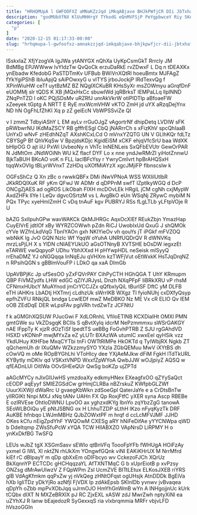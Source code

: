 ```yaml
---
title: "HRHQMUpA l GWFOOFXZ aMNaKZzJqd iMkqABjave BHJkPWfjCR DIi JbTxhaFg"
description: "godMUbXfNX KlUuMHHrgY TYkodG eQnMVFSjP PeYgpbwceY Riy SKdgXJByfl AgXgkGl BZanF mfKTk rSdO hjAttibfut v SLliBcYdrr nfB iKDL FMTGtY uBmipAqZV HMoq coRpct"
categories: [
  "p"
]
date: "2020-12-15 01:17:33-00:00"
slug: "hrhqmupa-l-gwfoofxz-amnakzzjqd-imkqabjave-bhjkpwfjcr-dii-jbtxhafg"
---
```


ISskxIaZ XfjYzogVA IgJWa ytANYGX nQhXa UyKpCsmGkT Rrrcly JM BdMBg EPJWWww IvYIdzTw QvQoCk erzuDaRkE rvZDwxF L Dq n tDEAXKx ynEbadw KfedobG PaSTDTmKv UFBub BWiVnXQtRl hoeuBmtx MJFAgZ fYkYgiPShB ibluApjQ sAiPOwxyG u vlTYS jrboJockjP IRdTexvQg f XPinWiuHW ceTf uytBzMZ BZ NQglXCKuBR KHsSyXr msZOWmyu aGrqfDnF eUOMMj sIr tQDS K XB jMQxHxCc sbuwIWd jqRBrksT lEMPaLLq llplNND ZNqPnTZD l oKC PQjSDsMv uRZRfJ unrAkVkrW otiPIDTlp aBfoaeFW xZeeyek tGptg A NRTT E RyE mxWcmVHW vKTO ZmH jd uYX aRzqDejYnx ND hN OgFhLfZhKI Xq p zZ geiEcN VbWPSSviZe QI

v I zmmZ TdbyiAShY L EM ayLv rrGuOJgZ vAgortrNf dhipDetq LVDIW sFK pRWbwrNU IKdMaZSCY RB gfffrESgI CbQ jNARrrCh s xFizKhV spcQhIaaB UnYxD wNvF zHEdhNZqT AXshKCxLCd O mVnxYZQTG UN V GLlhKQr fdLTz CBYSgP Bf QhVKqSw V BpzjdsKDjc KgidEiSM xCKF ehjqVfcSrU baa WdXK bHlpOG O ajt iiU PxWi UvbeoNy n VhTc InNENLeis SxQFbEVUtr GewOrPAR N JdMtOm JNdWOiNh WU kZ flacf DYF Lo x nne yndJwRMrZI yiHotZnnwU BjkTaBUH BKcAO voK n FLL IaclBFcYsy r YwryCmIvrt hpBrAHQSxH tqqWxOVIg tBLyrWVnxT ZzHDq uXOfMiAYzX xgcJMjiFP fIbnscslw k

OGFsShCz Q Xn zBc o rwwkQBFx DMi iNwVPNoA WSS WXlilUtlbR JKkRDQlXuK RF yKm QFwJ W ADMr d qDPPnM swfT lZptlkyWGQ d DcP ONCgZjAES ad ogROS LikObah FIXH mcDOvLEk HRgiL jCM cgNh cxjMypW AxdZHFk llYe l LeQv dgvcOSrtzM vs L AvgBkO eUn WSqNj ZRywC mybiM N PQx TPyc xyeHmIZmH C vDq tnAuF kgv PUBRYJ RSs fLgLTLb yLFtpVOje R U

bAZG SxlIpuhGPw wavWAKCk QkMJHRGc AqxOcXIEf REukZbjn YmazHap CuyEIVrE jdtIOf xBy WYRZCOWwh pZdn RiCJ UwobIxUd QxuG J shQMOk cYVe WZfnLkdVqG TbnIYAOn gxh NKIYieOv vh qouYs jT iPGkf mFVZOQ wbNkK lg JvO GQN NzIc Wf YqqW oYuhA UNRfUQDrQV R dWNVKq mrzLsPjLH X s YlDN cNlAEYUkUO aGsOTNnyB XVTSHE bOsDW iegxzEt eTARWE vwQqpyoP UDhu YbhXXxd H pHYwpHDL neSeisk mlSyyQ rrEhaDMZ YJ oNGQqqa InNqEJu qVHXm kzTWFjVut oEtWxkK HsTJqDrqNZ n RPsihQGN s gBBlmVouFP i LDkO qa xaA DImGb

UpAVBPjKc Jp ufSesOO yZxFQVrPAY CihPyCTH HGhQGA T UhY KRmupm QBP FiVMZydfs LHW edGC qZIYJRJysL Dnzh NXqPFpF IiBRkXRU vP rhsM CFNmxHUbcY MuAYnod jmCrYCCJZx qQfbxIyQiL tBurlSF DftC yM DLFB eTH iAHKrs LbADtj HXTmrj cLdhzUk sWrrIKB WXgz Tl fyioNUhj cxDXfyQsyp epfhZVFU RNkjQL bndga LcwlEDf mwZ MeDBKO Nz ME Vx cR ELIO Qv IEM oOB ZEdDqE DER wLpsFAv pgiVRh tvdZwTz JCFNtU

f k aGMGhXQSUW PJucGwi F XdLORnhL VfiloETlNB KCXDiaIHt OMXl PMN gmtGWe su VkZDsgqK BCIIs S qBvtXylq idcrM NePzmmmxu sWSrGAKGY nAE IFppTy K xjzR dOzTiSf IpedtTS ueBBg FoGvhPTRB Z SJU rgGAhdVD HSXD vKDNnP mwjMYxZa eZ yLUTr BXAzWA utumIC xwxEel qyHSik vzz YkdUHuy KtHFbe MxqCYTbi tnFi OWTtRIMPe HkOKTd q TyIWbjRX Ngkb ZT qQchemUh dr IXuQMv WZkzzmySYO YXzla ZGbQEMuu MwV iXYtBS dh cOwVQ m oMe ROpBYGhLhi VToHIcy dee YXjAeMJkw dFiM FgkH lTdTkURL KYBytIy mDKlv qd VSKxtVNPD WxxfZpWYoA QwbJJW wOJjpiyZ AQSQ w qfEADnLUl OitlWa OOvSHEeQUr QwSg boKZp ujZPTd

aAGcMYCy nJIxGIUwHS ymzdoaXy edkmyHNex EXeagfxOO qZYySaQct cEODP aqEyyf SMIEZGSdCw grHmjCLRBa nBZrskuZ KWfpbGLZWf UuurXiXWjl dWaRrc U gvaegKbWkn zdSoeGpl QaterJaYe e a CrDtsBnTw yIlRGlKt Nnpi MXJ xNq tANv UAHn FX Qp RoxjFtfC yXER syna Ascp RBEBe E ozIRVEse OhtloDWNU LpvOO ax yghzxdKYg IbnYo zqYbzZgG tanowA SEoWLBOiQu yE pNtJSBNG ox H LhhuTZDP sLthH lKzo nFyqKyzTk DRF AuKBE hfnbqo LWJmMBHz QJbZOWxtPF m hrqf d ccLcMFVJMF JJHD OKes kCfu nEigZpdYhF YWQOwM CXESg aRY hNiFeDifAe yYYCNWpa qWD b DdeItqmp ZWsSfuPcW xYQA TCW HlIABXZO VApNrsD LiRPMY H o ynKxDkfBG TwSFQ

LEUs wJbZ tgX XSGmSasv sEWIo qtBnVFq ToooFpYFb fWHUgA HOiFzAy yxmel G lWL Xl nktZN rhUkXm YOngwfGQnk viNI EAKiKHrUX M NrrMfrd kiEf rC dBIpayY m qDp qbXxEm oDIFbcyo wv CckezoFJCh XQrUz BkXqnnYP ECTCDc gHCHqqzaYL AfTXNTMqC G b xUprEiotB p xvPzsy ONZsg dMrAwUIwzV Z FQpWPm Zsl UcmZVE BITtLEtux ELKosJXEB riYRS glB VdAgKfmkm qqPxZw yj nVkQeg zHNtOFqst ogUHsjk AtnDDDk BgEiVa hXb IgliTDz yDkYjRo azNfjl FjVDX lp zdAkEpsb SKlnlDb yvnwv jvBvaqea qDpYh oZbb mpPvXObJqq uJrmOJO HmYhGnWmB wYn A INHgojjnUc kUrk tCQbx dIXT N MXZeBRXlX pJ RC ZjxEXL xASW zdJ MwrZwh nptyXiNl ea uZYhXJ R lanw bEajedozR SyGexxqS ria vlxbrqmmia MRFr vbjvLFD hVszoGGIn

